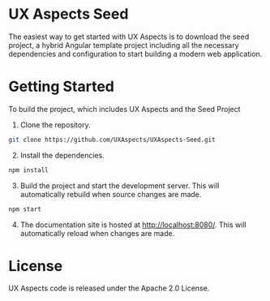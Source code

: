 # UX Aspects Seed

The easiest way to get started with UX Aspects is to download the seed project, a hybrid Angular template project including all the necessary dependencies and configuration to start building a modern web application.

# Getting Started

To build the project, which includes UX Aspects and the Seed Project

1. Clone the repository.
```bash 
git clone https://github.com/UXAspects/UXAspects-Seed.git
```
2. Install the dependencies.
```bash
npm install
```
3. Build the project and start the development server. This will automatically rebuild when source changes are made.
```bash
npm start
```
4. The documentation site is hosted at [http://localhost:8080/](https://localhost:8080/). This will automatically reload when changes are made.

# License

UX Aspects code is released under the Apache 2.0 License.